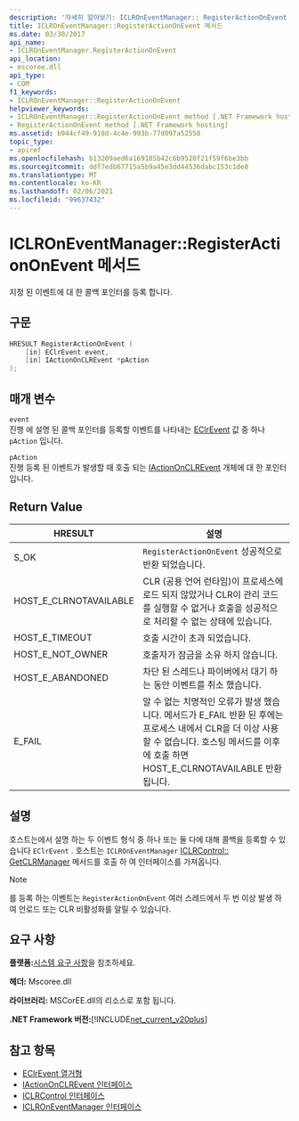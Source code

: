 ```yaml
---
description: '자세히 알아보기: ICLROnEventManager:: RegisterActionOnEvent 메서드'
title: ICLROnEventManager::RegisterActionOnEvent 메서드
ms.date: 03/30/2017
api_name:
- ICLROnEventManager.RegisterActionOnEvent
api_location:
- mscoree.dll
api_type:
- COM
f1_keywords:
- ICLROnEventManager::RegisterActionOnEvent
helpviewer_keywords:
- ICLROnEventManager::RegisterActionOnEvent method [.NET Framework hosting]
- RegisterActionOnEvent method [.NET Framework hosting]
ms.assetid: b944cf49-918d-4c4e-993b-77d097a52550
topic_type:
- apiref
ms.openlocfilehash: b13209aed6a169185b42c6b9520f21f59f6be3bb
ms.sourcegitcommit: ddf7edb67715a5b9a45e3dd44536dabc153c1de0
ms.translationtype: MT
ms.contentlocale: ko-KR
ms.lasthandoff: 02/06/2021
ms.locfileid: "99637432"
---
```

# <a name="iclroneventmanagerregisteractiononevent-method"></a>ICLROnEventManager::RegisterActionOnEvent 메서드

지정 된 이벤트에 대 한 콜백 포인터를 등록 합니다.  
  
## <a name="syntax"></a>구문  
  
```cpp  
HRESULT RegisterActionOnEvent (  
    [in] EClrEvent event,  
    [in] IActionOnCLREvent *pAction  
);  
```  
  
## <a name="parameters"></a>매개 변수  

 `event`  
 진행 에 설명 된 콜백 포인터를 등록할 이벤트를 나타내는 [EClrEvent](eclrevent-enumeration.md) 값 중 하나 `pAction` 입니다.  
  
 `pAction`  
 진행 등록 된 이벤트가 발생할 때 호출 되는 [IActionOnCLREvent](iactiononclrevent-interface.md) 개체에 대 한 포인터입니다.  
  
## <a name="return-value"></a>Return Value  
  
|HRESULT|설명|  
|-------------|-----------------|  
|S_OK|`RegisterActionOnEvent` 성공적으로 반환 되었습니다.|  
|HOST_E_CLRNOTAVAILABLE|CLR (공용 언어 런타임)이 프로세스에 로드 되지 않았거나 CLR이 관리 코드를 실행할 수 없거나 호출을 성공적으로 처리할 수 없는 상태에 있습니다.|  
|HOST_E_TIMEOUT|호출 시간이 초과 되었습니다.|  
|HOST_E_NOT_OWNER|호출자가 잠금을 소유 하지 않습니다.|  
|HOST_E_ABANDONED|차단 된 스레드나 파이버에서 대기 하는 동안 이벤트를 취소 했습니다.|  
|E_FAIL|알 수 없는 치명적인 오류가 발생 했습니다. 메서드가 E_FAIL 반환 된 후에는 프로세스 내에서 CLR을 더 이상 사용할 수 없습니다. 호스팅 메서드를 이후에 호출 하면 HOST_E_CLRNOTAVAILABLE 반환 됩니다.|  
  
## <a name="remarks"></a>설명  

 호스트는에서 설명 하는 두 이벤트 형식 중 하나 또는 둘 다에 대해 콜백을 등록할 수 있습니다 `EClrEvent` . 호스트는 `ICLROnEventManager` [ICLRControl:: GetCLRManager](iclrcontrol-getclrmanager-method.md) 메서드를 호출 하 여 인터페이스를 가져옵니다.  
  
> [!NOTE]
> 를 등록 하는 이벤트는 `RegisterActionOnEvent` 여러 스레드에서 두 번 이상 발생 하 여 언로드 또는 CLR 비활성화를 알릴 수 있습니다.  
  
## <a name="requirements"></a>요구 사항  

 **플랫폼:**[시스템 요구 사항](../../get-started/system-requirements.md)을 참조하세요.  
  
 **헤더:** Mscoree.dll  
  
 **라이브러리:** MSCorEE.dll의 리소스로 포함 됩니다.  
  
 **.NET Framework 버전:**[!INCLUDE[net_current_v20plus](../../../../includes/net-current-v20plus-md.md)]  
  
## <a name="see-also"></a>참고 항목

- [EClrEvent 열거형](eclrevent-enumeration.md)
- [IActionOnCLREvent 인터페이스](iactiononclrevent-interface.md)
- [ICLRControl 인터페이스](iclrcontrol-interface.md)
- [ICLROnEventManager 인터페이스](iclroneventmanager-interface.md)
